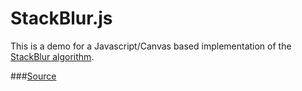 StackBlur.js
=======
This is a demo for a Javascript/Canvas based implementation of the [StackBlur algorithm](http://incubator.quasimondo.com/processing/fast_blur_deluxe.php).

###[Source](http://www.quasimondo.com/StackBlurForCanvas/StackBlurDemo.html)
